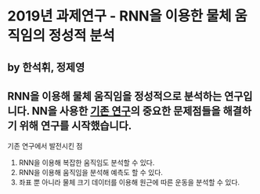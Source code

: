 # 2019년 과제연구 - RNN을 이용한 물체 움직임의 정성적 분석
## by 한석휘, 정제영

RNN을 이용해 물체 움직임을 정성적으로 분석하는 연구입니다.
NN을 사용한 [기존 연구](https://github.com/hui0518/huidaum)의 중요한 문제점들을 해결하기 위해 연구를 시작했습니다.
----------------------
기존 연구에서 발전시킨 점
1. RNN을 이용해 복잡한 움직임도 분석할 수 있다.
2. RNN을 이용해 움직임을 분석해 예측도 할 수 있다.
3. 좌표 뿐 아니라 물체 크기 데이터를 이용해 원근에 따른 운동을 분석할 수 있다.
